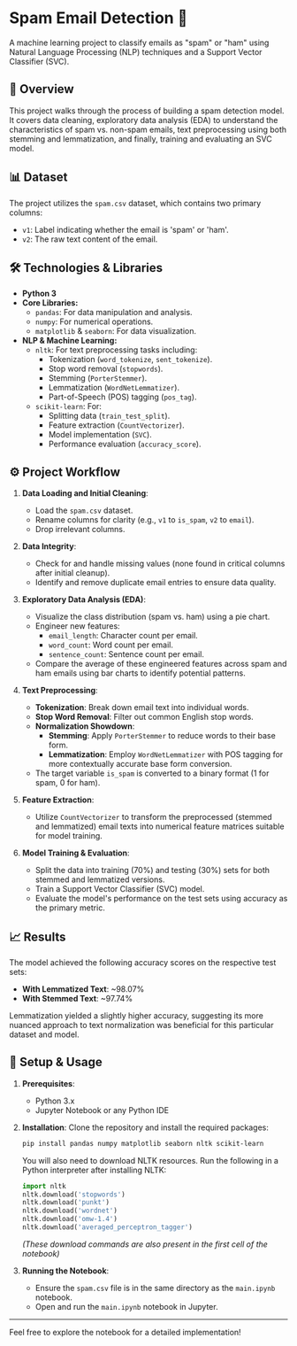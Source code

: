 # Spam Email Detection 📧

A machine learning project to classify emails as "spam" or "ham" using Natural Language Processing (NLP) techniques and a Support Vector Classifier (SVC).

## 📝 Overview

This project walks through the process of building a spam detection model. It covers data cleaning, exploratory data analysis (EDA) to understand the characteristics of spam vs. non-spam emails, text preprocessing using both stemming and lemmatization, and finally, training and evaluating an SVC model.

## 📊 Dataset

The project utilizes the `spam.csv` dataset, which contains two primary columns:
* `v1`: Label indicating whether the email is 'spam' or 'ham'.
* `v2`: The raw text content of the email.

## 🛠️ Technologies & Libraries

* **Python 3**
* **Core Libraries:**
    * `pandas`: For data manipulation and analysis.
    * `numpy`: For numerical operations.
    * `matplotlib` & `seaborn`: For data visualization.
* **NLP & Machine Learning:**
    * `nltk`: For text preprocessing tasks including:
        * Tokenization (`word_tokenize`, `sent_tokenize`).
        * Stop word removal (`stopwords`).
        * Stemming (`PorterStemmer`).
        * Lemmatization (`WordNetLemmatizer`).
        * Part-of-Speech (POS) tagging (`pos_tag`).
    * `scikit-learn`: For:
        * Splitting data (`train_test_split`).
        * Feature extraction (`CountVectorizer`).
        * Model implementation (`SVC`).
        * Performance evaluation (`accuracy_score`).

## ⚙️ Project Workflow

1.  **Data Loading and Initial Cleaning**:
    * Load the `spam.csv` dataset.
    * Rename columns for clarity (e.g., `v1` to `is_spam`, `v2` to `email`).
    * Drop irrelevant columns.

2.  **Data Integrity**:
    * Check for and handle missing values (none found in critical columns after initial cleanup).
    * Identify and remove duplicate email entries to ensure data quality.

3.  **Exploratory Data Analysis (EDA)**:
    * Visualize the class distribution (spam vs. ham) using a pie chart.
    * Engineer new features:
        * `email_length`: Character count per email.
        * `word_count`: Word count per email.
        * `sentence_count`: Sentence count per email.
    * Compare the average of these engineered features across spam and ham emails using bar charts to identify potential patterns.

4.  **Text Preprocessing**:
    * **Tokenization**: Break down email text into individual words.
    * **Stop Word Removal**: Filter out common English stop words.
    * **Normalization Showdown**:
        * **Stemming**: Apply `PorterStemmer` to reduce words to their base form.
        * **Lemmatization**: Employ `WordNetLemmatizer` with POS tagging for more contextually accurate base form conversion.
    * The target variable `is_spam` is converted to a binary format (1 for spam, 0 for ham).

5.  **Feature Extraction**:
    * Utilize `CountVectorizer` to transform the preprocessed (stemmed and lemmatized) email texts into numerical feature matrices suitable for model training.

6.  **Model Training & Evaluation**:
    * Split the data into training (70%) and testing (30%) sets for both stemmed and lemmatized versions.
    * Train a Support Vector Classifier (SVC) model.
    * Evaluate the model's performance on the test sets using accuracy as the primary metric.

## 📈 Results

The model achieved the following accuracy scores on the respective test sets:

* **With Lemmatized Text**: ~98.07%
* **With Stemmed Text**: ~97.74%

Lemmatization yielded a slightly higher accuracy, suggesting its more nuanced approach to text normalization was beneficial for this particular dataset and model.

## 🚀 Setup & Usage

1.  **Prerequisites**:
    * Python 3.x
    * Jupyter Notebook or any Python IDE

2.  **Installation**:
    Clone the repository and install the required packages:
    ```bash
    pip install pandas numpy matplotlib seaborn nltk scikit-learn
    ```
    You will also need to download NLTK resources. Run the following in a Python interpreter after installing NLTK:
    ```python
    import nltk
    nltk.download('stopwords')
    nltk.download('punkt')
    nltk.download('wordnet')
    nltk.download('omw-1.4')
    nltk.download('averaged_perceptron_tagger')
    ```
    *(These download commands are also present in the first cell of the notebook)*

3.  **Running the Notebook**:
    * Ensure the `spam.csv` file is in the same directory as the `main.ipynb` notebook.
    * Open and run the `main.ipynb` notebook in Jupyter.

---

Feel free to explore the notebook for a detailed implementation!

